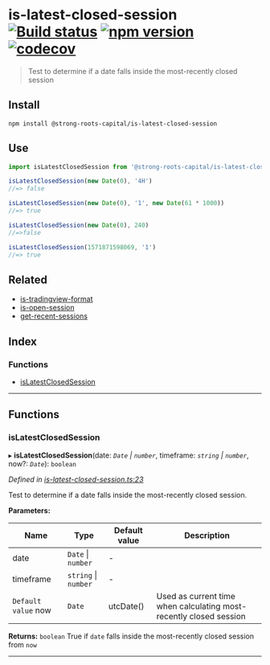 
is-latest-closed-session [![Build status](https://travis-ci.org/strong-roots-capital/is-latest-closed-session.svg?branch=master)](https://travis-ci.org/strong-roots-capital/is-latest-closed-session) [![npm version](https://img.shields.io/npm/v/@strong-roots-capital/is-latest-closed-session.svg)](https://npmjs.org/package/@strong-roots-capital/is-latest-closed-session) [![codecov](https://codecov.io/gh/strong-roots-capital/is-latest-closed-session/branch/master/graph/badge.svg)](https://codecov.io/gh/strong-roots-capital/is-latest-closed-session)
=======================================================================================================================================================================================================================================================================================================================================================================================================================================================================================================================================================================

> Test to determine if a date falls inside the most-recently closed session

Install
-------

```shell
npm install @strong-roots-capital/is-latest-closed-session
```

Use
---

```typescript
import isLatestClosedSession from '@strong-roots-capital/is-latest-closed-session'

isLatestClosedSession(new Date(0), '4H')
//=> false

isLatestClosedSession(new Date(0), '1', new Date(61 * 1000))
//=> true

isLatestClosedSession(new Date(0), 240)
//=>false

isLatestClosedSession(1571871598069, '1')
//=> true
```

Related
-------

*   [is-tradingview-format](https://github.com/strong-roots-capital/is-tradingview-format)
*   [is-open-session](https://github.com/strong-roots-capital/is-open-session)
*   [get-recent-sessions](https://github.com/strong-roots-capital/get-recent-sessions)

## Index

### Functions

* [isLatestClosedSession](#islatestclosedsession)

---

## Functions

<a id="islatestclosedsession"></a>

###  isLatestClosedSession

▸ **isLatestClosedSession**(date: *`Date` \| `number`*, timeframe: *`string` \| `number`*, now?: *`Date`*): `boolean`

*Defined in [is-latest-closed-session.ts:23](https://github.com/strong-roots-capital/is-latest-closed-session/blob/edf6b2c/src/is-latest-closed-session.ts#L23)*

Test to determine if a date falls inside the most-recently closed session.

**Parameters:**

| Name | Type | Default value | Description |
| ------ | ------ | ------ | ------ |
| date | `Date` \| `number` | - |
| timeframe | `string` \| `number` | - |
| `Default value` now | `Date` |  utcDate() |  Used as current time when calculating most-recently closed session |

**Returns:** `boolean`
True if `date` falls inside the most-recently closed session from `now`

___

